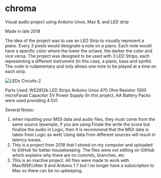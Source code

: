 # chroma
Visual audio project using Arduino Unos, Max 8, and  LED strip

Made in late 2018

The idea of the project was to use an LED Strip to visually represent a piano. Every 3 pixels would designate a note on a piano. Each note would have a specific color where the lower the octave, the darker the color and vice versa. The project was designed to be used with 3 LED Strips, each representing a different instrument (in this case, a piano, bass and synth). The code is rudamentary and only allows one note to be played at a time on each strip.

![LEDs Circuits-2](https://user-images.githubusercontent.com/60353864/150695942-cff914ac-bb53-4e5b-b449-6ad2670cada9.jpg)

Parts Used:
WS2812b LED Strips
Arduino Unos
470 Ohm Resistor
1000 microFarad Capacitor
5V Power Supply (In this project, AA Battery Packs were used providing 4.5V)

Several Notes:
1. when inputting your MIDI data and audio files, they must come from the same source (example, if you are using Finale the write the score but finalize the audio in Logic, then it is recommend that the MIDI data is taken from Logic as well) Using data from different sources will result in latency issues.
2. This is a project from 2018 that I stored on my computer and uploaded to GitHub for better housekeeping. The files were not editing on GitHub which explains why there are no commits, branches, etc
3. This is an inactive project. All files were made to work with Max/MSP/Jitter 8 and Arduino 1.7 but I no longer have a subscription to Max so there can be no upkeeping. 
